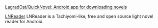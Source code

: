 
[LagradOst/QuickNovel: Android app for downloading novels](https://github.com/LagradOst/QuickNovel)

[LNReader](https://github.com/LNReader/lnreader)
LNReader is a Tachiyomi-like, free and open source light novel reader for Android.
